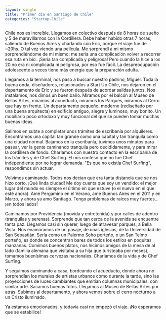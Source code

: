 ```yaml
---
layout: single
title: "Primer día en Santiago de Chile"
categories: "Startup-Chile"
---
```


Chile nos es increíble. Llegamos en colectivo después de 8 horas de sueño y 5
de maravillarnos con la Cordillera. Debe haber habido otras 7 horas, saliendo
de Buenos Aires y charlando con Eric, porque el viaje fue de ~20hs. O tal vez
viendo una película. Me sorprendí a mi mismo sorprendiéndome de mi mismo: me
sería una complicación volver a recorrer esa ruta en bici. ¡Sería tan
complicada y peligrosa! Pero cuando la hice a los 20 no era ni complicada ni
peligrosa, por eso fue fácil. La despreocupación adolescente a veces tiene más
energía que la preparación adulta.

Llegamos a la terminal, nos pasó a buscar nuestro padrino, Miguel. Toda la
buena onda, diseñadores, relacionados a Start Up Chile, nos dejaron en el
departamento de Eric y se fueron después de acordar salidas juntos. Nos
instalamos, nos dimos un buen baño. Miramos por el balcón al Museo de Bellas
Artes, miramos al acueducto, miramos los Parques, miramos al Cerro que hay en
frente. Un departamento pequeño, moderno (rediseñado por una buena arquitecta)
en edificio antiguo, alegre y luminoso, muy bonito. Un mobiliario poco
ortodoxo y muy funcional del que se pueden tomar muchas buenas ideas.

Salimos en subte a completar unos trámites de escribanía por alquileres.
Encontramos una capital tan grande como una capital y tan tranquila como una
ciudad normal. Bajamos en la escribanía, tuvimos unos minutos para pasear, ver
la gente caminando tranquila pero decididamente, y para mirar la cordillera de
fondo. Charlamos con nuestro contacto en la escribanía de los trámites y de
Chef Surfing. El nos confesó que no fue Chef independiente por no lograr
demanda. "Es que no existía Chef Surfing", respondimos sin actuar.

Volvimos caminando. Todos nos decían que era tanta distancia que se nos hizo
corto. ¡Qué linda ciudad! Me doy cuenta que soy un vendido: el mejor lugar del
mundo es siempre el último en que estuve (o el nuevo en el que esté ahora).
Amé Pergamino en el Verano, amé Buenos Aires en el 2011 y en Marzo, y ahora ya
amo Santiago. Tengo problemas de raíces muy fuertes... ¡en todos lados!

Caminamos por Providencia (movida y entretenida) y por calles de adentro
(tranquilas y serenas). Sorprende que tan cerca de la avenida se encuentre
tanta paz. Llegamos casi sin querer, luego de atravesar parques, a Bella
Vista. Nos enamoramos de un pasaje, de unas iglesias, de la Universidad de San
Sebastián. Sería como un Palermo Soho porteño, o un San Telmo porteño, es
donde se concentran bares de todos los estilos en poquitas manzanas. Comimos
buenos platos, nos hicimos amigos de la mesa de al lado (familia alemana que
visitaba a su hija que turisteaba por meses), tomamos buenísimas cervezas
nacionales. Charlamos de la vida y de Chef Surfing.

Y seguimos caminando a casa, bordeando el acueducto, donde ahora no
sorprendían los murales de artistas urbanos como durante la tarde, sino las
proyecciones de luces cambiantes que emitían columnas municipales, con similar
arte. Sacamos buenas fotos. Llegamos al Museo de Bellas Artes por atrás.
Subimos al departamento, y ahora vemos sobre el cerro nocturno a un Cristo
iluminado.

Ya estamos emocionados, y todavía casi no empezó el viaje. ¡No esperamos que
se estabilice!
